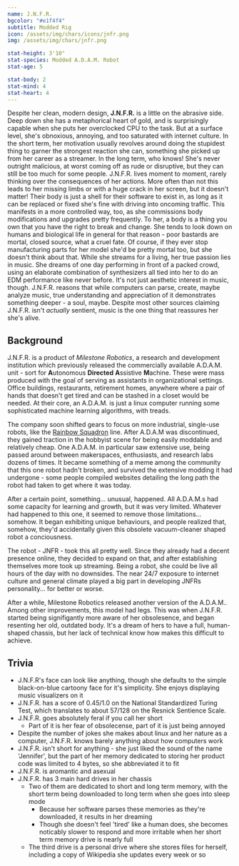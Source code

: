 ```yaml
---
name: J.N.F.R.
bgcolor: "#e1f4f4"
subtitle: Modded Rig
icon: /assets/img/chars/icons/jnfr.png
img: /assets/img/chars/jnfr.png

stat-height: 3'10"
stat-species: Modded A.D.A.M. Robot
stat-age: 5

stat-body: 2
stat-mind: 4
stat-heart: 4
---
```

Despite her clean, modern design, **J.N.F.R.** is a little on the abrasive side. Deep down she has a metaphorical heart of gold, and is surprisingly capable when she puts her overclocked CPU to the task. But at a surface level, she's obnoxious, annoying, and too saturated with internet culture. In the short term, her motivation usually revolves around doing the stupidest thing to garner the strongest reaction she can, something she picked up from her career as a streamer. In the long term, who knows! She's never outright malicious, at worst coming off as rude or disruptive, but they can still be too much for some people.
J.N.F.R. lives moment to moment, rarely thinking over the consequences of her actions. More often than not this leads to her missing limbs or with a huge crack in her screen, but it doesn't matter! Their body is just a shell for their software to exist in, as long as it can be replaced or fixed she's fine with driving into oncoming traffic. This manifests in a more controlled way, too, as she commissions body modifications and upgrades pretty frequently. To her, a body is a thing you own that you have the right to break and change. She tends to look down on humans and biological life in general for that reason - poor bastards are mortal, closed source, what a cruel fate. Of course, if they ever stop manufacturing parts for her model she'd be pretty mortal too, but she doesn't think about that.
While she streams for a living, her true passion lies in music. She dreams of one day performing in front of a packed crowd, using an elaborate combination of synthesizers all tied into her to do an EDM performance like never before. It's not just aesthetic interest in music, though. J.N.F.R. reasons that while computers can parse, create, maybe analyze music, true understanding and appreciation of it demonstrates something deeper - a soul, maybe. Despite most other sources claiming J.N.F.R. isn't *actually* sentient, music is the one thing that reassures her she's alive.

## Background
J.N.F.R. is a product of *Milestone Robotics*, a research and development institution which previously released the commercially available A.D.A.M. unit - sort for **A**utonomous **Directed** **A**ssistive **M**achine. These were mass produced with the goal of serving as assistants in organizational settings. Office buildings, restaurants, retirement homes, anywhere where a pair of hands that doesn't get tired and can be stashed in a closet would be needed. At their core, an A.D.A.M. is just a linux computer running some sophisticated machine learning algorithms, with treads.

The company soon shifted gears to focus on more industrial, single-use robots, like the [Rainbow Squadron](/characters/orange.html) line. After A.D.A.M was discontinued, they gained traction in the hobbyist scene for being easily moddable and relatively cheap. One A.D.A.M. in particular saw extensive use, being passed around between makerspaces, enthusiasts, and research labs dozens of times. It became something of a meme among the community that this one robot hadn't broken, and survived the extensive modding it had undergone - some people compiled websites detailing the long path the robot had taken to get where it was today.

After a certain point, something... unusual, happened. All A.D.A.M.s had some capacity for learning and growth, but it was very limited. Whatever had happened to this one, it seemed to remove those limitations... somehow. It began exhibiting unique behaviours, and people realized that, somehow, they'd accidentally given this obsolete vacuum-cleaner shaped robot a conciousness.

The robot - JNFR - took this all pretty well. Since they already had a decent presence online, they decided to expand on that, and after establishing themselves more took up streaming. Being a robot, she could be live all hours of the day with no downsides. The near 24/7 exposure to internet culture and general climate played a big part in developing JNFRs personality... for better or worse.

After a while, Milestone Robotics released another version of the A.D.A.M.. Among other improvements, this model had legs. This was when J.N.F.R. started being signifigantly more aware of her obsolesence, and began resenting her old, outdated body. It's a dream of hers to have a full, human-shaped chassis, but her lack of technical know how makes this difficult to achieve.

## Trivia
 - J.N.F.R's face can look like anything, though she defaults to the simple black-on-blue cartoony face for it's simplicity. She enjoys displaying music visualizers on it
 - J.N.F.R. has a score of 0.45/1.0 on the National Standardized Turing Test, which translates to about 57/128 on the Resnick Sentience Scale.
 - J.N.F.R. goes absolutely feral if you call her short
	- Part of it is her fear of obsolecense, part of it is just being annoyed
 - Despite the number of jokes she makes about linux and her nature as a computer, J.N.F.R. knows barely anything about how computers work
 - J.N.F.R. isn't short for anything - she just liked the sound of the name 'Jennifer', but the part of her memory dedicated to storing her product code was limited to 4 bytes, so she abbreviated it to fit
 - J.N.F.R. is aromantic and asexual
 - J.N.F.R. has 3 main hard drives in her chassis
	- Two of them are dedicated to short and long term memory, with the short term being downloaded to long term when she goes into sleep mode
		- Because her software parses these memories as they're downloaded, it results in her dreaming
		- Though she doesn't feel 'tired' like a human does, she becomes noticably slower to respond and more irritable when her short term memory drive is nearly full
	- The third drive is a personal drive where she stores files for herself, including a copy of Wikipedia she updates every week or so